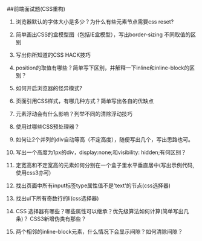 ##前端面试题(CSS重构)

1. 浏览器默认的字体大小是多少？为什么有些元素节点需要css reset? 

2. 简单画出CSS的盒模型图（包括IE盒模型），写出border-sizing 不同取值的区别

3. 写出你所知道的CSS HACK技巧

4. position的取值有哪些？简单写下区别，并解释一下inline和inline-block的区别？

5. 如何开启浏览器的怪异模式?

6. 页面引用CSS样式，有哪几种方式？简单写出各自的优缺点

7. 元素浮动会有什么影响？列举不同的清除浮动技巧

8. 使用过哪些CSS预处理器？

9. 如何让2个并列的div自动等高（不定高度），随便写出几个，写出思路也可。

10. 写出一个高度为1px的div，display:none;和visibility: hidden;有何区别？

11. 定宽高和不定宽高的元素如何分别在一个盒子里水平垂直居中(写出示例代码,使用css3亦可)

12. 找出页面中所有input标签type属性值不是'text'的节点(css选择器)

13. 找出ul下所有奇数行的li(css选择器)

14. CSS 选择器有哪些？哪些属性可以继承？优先级算法如何计算(简单写出几条)？ CSS3新增伪类有那些？

15. 两个相邻的inline-block元素，什么情况下会显示间隙？如何清除间隙？
